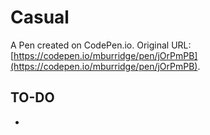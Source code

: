 # Casual

A Pen created on CodePen.io. Original URL: [https://codepen.io/mburridge/pen/jOrPmPB](https://codepen.io/mburridge/pen/jOrPmPB).

## TO-DO

-


